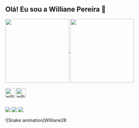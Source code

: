 ## Olá! Eu sou a Williane Pereira 👋

<a href="https://github.com/Williane28/github-readme-stats">
  <img height=200 align="center" src="https://github-readme-stats.vercel.app/api?username=Williane28&show_icons=true&theme=neon" />
</a>
<a href="https://github.com/Williane28/convoychat">
  <img height=200 align="center" src="https://github-readme-stats.vercel.app/api/top-langs?username=Williane28&layout=compact&langs_count=8&card_width=100&theme=neon" />
</a>

<div style="display: inline_block"><br>
  <img align="center" alt="willi-html" height="30" widht="40" src="https://cdn.jsdelivr.net/gh/devicons/devicon/icons/html5/html5-original.svg">
  <img align="center" alt="willi-cplusplus" height="30" widht="40" src="https://cdn.jsdelivr.net/gh/devicons/devicon/icons/cplusplus/cplusplus-original.svg"> 
</div>

##

<div>
  <a href="malito:willianepereira44@gmail.com" target="_blank" rel="external1"><img src="https://img.shields.io/badge/Gmail-D14836?style=for-the-badge&logo=gmail&logoColor=white" target="_blank"></a>
  <a href="https://instagram.com/_willi28?utm_source=qr&igshid=MzNlNGNkZWQ4Mg%3D%3D" target="_blank" rel="external1"><img src="https://img.shields.io/badge/Instagram-E4405F?style=for-the-badge&logo=instagram&logoColor=white" target="_blank"></a>
  <a href="www.linkedin.com/in/willianepereira" target="_blank" rel="external1"><img src="https://img.shields.io/badge/LinkedIn-0077B5?style=for-the-badge&logo=linkedin&logoColor=white" target="_blank"></a>
  
</div>

![Snake animation]Williane28
